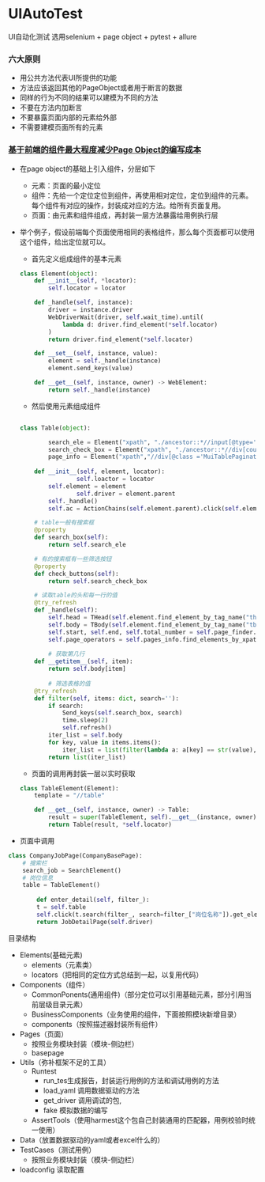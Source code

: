 # UIAutoTest

UI自动化测试
选用selenium + page object + pytest + allure

### 六大原则

- 用公共方法代表UI所提供的功能
- 方法应该返回其他的PageObject或者用于断言的数据
- 同样的行为不同的结果可以建模为不同的方法
- 不要在方法内加断言
- 不要暴露页面内部的元素给外部
- 不需要建模页面所有的元素

### [基于前端的组件最大程度减少Page Object的编写成本](https://selenium-python-zh.readthedocs.io/en/latest/page-objects.html#id4.)

- 在page object的基础上引入组件，分层如下
    - 元素：页面的最小定位
    - 组件：先给一个定位定位到组件，再使用相对定位，定位到组件的元素。每个组件有对应的操作，封装成对应的方法。给所有页面复用。
    - 页面：由元素和组件组成，再封装一层方法暴露给用例执行层
- 举个例子，假设前端每个页面使用相同的表格组件，那么每个页面都可以使用这个组件，给出定位就可以。
    - 首先定义组成组件的基本元素

    ```python
    class Element(object):
        def __init__(self, *locator):
            self.locator = locator

        def _handle(self, instance):
            driver = instance.driver
            WebDriverWait(driver, self.wait_time).until(
                lambda d: driver.find_element(*self.locator)
            )
            return driver.find_element(*self.locator)

        def __set__(self, instance, value):
            element = self._handle(instance)
            element.send_keys(value)

        def __get__(self, instance, owner) -> WebElement:
            return self._handle(instance)
    ```

    - 然后使用元素组成组件

    ```python

    class Table(object):

    		search_ele = Element("xpath", "./ancestor::*//input[@type='search']")
    		search_check_box = Element("xpath", "./ancestor::*//div[count(button)>1]/button")
    		page_info = Element("xpath","//div[@class ='MuiTablePagination-root']//p[2]") # 展示第几页的信息
    	
        def __init__(self, element, locator):
    				self.loactor = locator
            self.element = element
    				self.driver = element.parent
            self._handle()
            self.ac = ActionChains(self.element.parent).click(self.element)

        # table一般有搜索框
        @property
        def search_box(self):
            return self.search_ele

        # 有的搜索框有一些筛选按钮
        @property
        def check_buttons(self):
            return self.search_check_box

        # 读取table的头和每一行的值
        @try_refresh
        def _handle(self):
            self.head = THead(self.element.find_element_by_tag_name("thead"))
            self.body = TBody(self.element.find_element_by_tag_name("tbody"), self.head)
            self.start, self.end, self.total_number = self.page_finder.search(self.pages_info.text).groups()
            self.page_operators = self.pages_info.find_elements_by_xpath("./following-sibling::div/button")
    		
    		# 获取第几行
        def __getitem__(self, item):
            return self.body[item]
    		
    		# 筛选表格的值
        @try_refresh
        def filter(self, items: dict, search=''):
            if search:
                Send_keys(self.search_box, search)
                time.sleep(2)
                self.refresh()
            iter_list = self.body
            for key, value in items.items():
                iter_list = list(filter(lambda a: a[key] == str(value), iter_list))
            return list(iter_list)
    ```

    - 页面的调用再封装一层以实时获取

    ```python
    class TableElement(Element):
        template = "//table"

        def __get__(self, instance, owner) -> Table:
            result = super(TableElement, self).__get__(instance, owner)
            return Table(result, *self.locator)
    ```

- 页面中调用

```python
class CompanyJobPage(CompanyBasePage):
    # 搜索栏
    search_job = SearchElement()
    # 岗位信息
    table = TableElement()
		
		def enter_detail(self, filter_):
        t = self.table
        self.click(t.search(filter_, search=filter_["岗位名称"]).get_element("操作"))
        return JobDetailPage(self.driver)
```

目录结构

- Elements(基础元素)
    - elements（元素类）
    - locators（把相同的定位方式总结到一起，以复用代码）
- Components（组件）
    - CommonPonents(通用组件)（部分定位可以引用基础元素，部分引用当前层级目录元素）
    - BusinessComponents（业务使用的组件，下面按照模块新增目录）
    - components（按照描述器封装所有组件）
- Pages（页面）
    - 按照业务模块封装（模块-侧边栏）
    - basepage
- Utils（弥补框架不足的工具）
    - Runtest
        - run_tes生成报告，封装运行用例的方法和调试用例的方法
        - load_yaml 调用数据驱动的方法
        - get_driver 调用调试的包,
        - fake 模拟数据的编写
    - AssertTools（使用harmest这个包自己封装通用的匹配器，用例校验时统一使用）
- Data（放置数据驱动的yaml或者excel什么的）
- TestCases（测试用例）
    - 按照业务模块封装（模块-侧边栏）
- loadconfig 读取配置